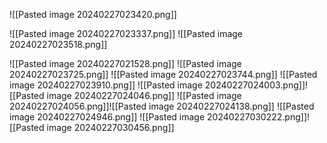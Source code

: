 
![[Pasted image 20240227023420.png]]

![[Pasted image 20240227023337.png]]
![[Pasted image 20240227023518.png]]

![[Pasted image 20240227021528.png]]
![[Pasted image 20240227023725.png]]
![[Pasted image 20240227023744.png]]
![[Pasted image 20240227023910.png]]
![[Pasted image 20240227024003.png]]![[Pasted image 20240227024046.png]]
![[Pasted image 20240227024056.png]]![[Pasted image 20240227024138.png]]
![[Pasted image 20240227024946.png]]
![[Pasted image 20240227030222.png]]![[Pasted image 20240227030456.png]]